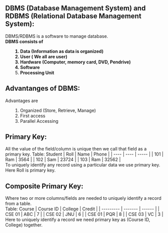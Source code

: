 ## DBMS (Database Management System) and RDBMS (Relational Database Management System):
DBMS/RDBMS is a software to manage database.
 <br><b>
DBMS consists of <ol>
1. Data (Information as data is organized)
2. User ( We all are user)
3. Hardware (Computer, memory card, DVD, Pendrive)
4. Software
5. Processing Unit </b>
<br> </ol>

## Advantanges of DBMS: 
Advantages are <ol>
  1. Organized (Store, Retrieve, Manage)
  2. First access
  3. Parallel Accessing
</ol>

## Primary Key:
All the value of the field/column is unique then we call that field as a primary key.
Table: Student
| Roll | Name | Phone |
| ---- | ---- | ----- |
| 101  | Ram  | 3564  |
| 102  | Sam  | 23724 |
| 103  | Ram  | 32562 |
<br>
To uniquely identify any record using a particular data we use primary key. Here Roll is primary key. <br>

## Composite Primary Key:
Where two or more columns/fields are needed to uniquely identify a record from a table.
<br>
Table: Course 
| Course ID | College | Credit |
| --------- | ------- | ------ |
| CSE 01    | ABC     | 7      |
| CSE 02    | JNU     | 6      |
| CSE 01    | PQR     | 8      |
| CSE 03    | VC      | 3      |
<br>
Here to uniquely identify a record we need primary key as (Course ID, College) together.




